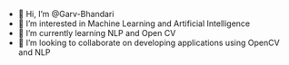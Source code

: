 - 👋 Hi, I’m @Garv-Bhandari
- 👀 I’m interested in Machine Learning and Artificial Intelligence
- 🌱 I’m currently learning NLP and Open CV
- 💞️ I’m looking to collaborate on developing applications using OpenCV and NLP

<!---
Garv-Bhandari/Garv-Bhandari is a ✨ special ✨ repository because its `README.md` (this file) appears on your GitHub profile.
You can click the Preview link to take a look at your changes.
--->
